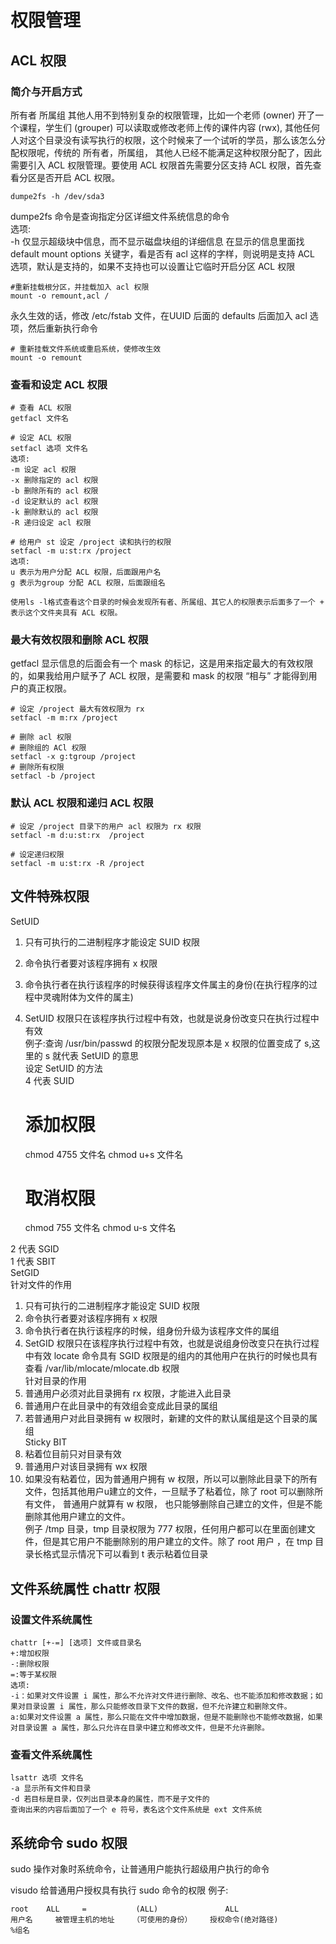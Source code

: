 # 权限管理
## ACL 权限
### 简介与开启方式
所有者 所属组 其他人用不到特别复杂的权限管理，比如一个老师 (owner) 开了一个课程，学生们 (grouper) 可以读取或修改老师上传的课件内容 (rwx), 其他任何人对这个目录没有读写执行的权限，这个时候来了一个试听的学员，那么该怎么分配权限呢，传统的 所有者，所属组， 其他人已经不能满足这种权限分配了，因此需要引入 ACL 权限管理。要使用 ACL 权限首先需要分区支持 ACL 权限，首先查看分区是否开启 ACL 权限。

	dumpe2fs -h /dev/sda3
dumpe2fs 命令是查询指定分区详细文件系统信息的命令  
选项:  
-h 仅显示超级块中信息，而不显示磁盘块组的详细信息 
在显示的信息里面找 default mount options 关键字，看是否有 acl 这样的字样，则说明是支持 ACL 选项，默认是支持的，如果不支持也可以设置让它临时开启分区 ACL 权限

	#重新挂载根分区，并挂载加入 acl 权限
	mount -o remount,acl /
永久生效的话，修改 /etc/fstab 文件，在UUID 后面的 defaults 后面加入 acl 选项，然后重新执行命令

	# 重新挂载文件系统或重启系统，使修改生效
	mount -o remount  
### 查看和设定 ACL 权限

	# 查看 ACL 权限
	getfacl 文件名

	# 设定 ACL 权限
	setfacl 选项 文件名
	选项:
	-m 设定 acl 权限
	-x 删除指定的 acl 权限
	-b 删除所有的 acl 权限
	-d 设定默认的 acl 权限
	-k 删除默认的 acl 权限
	-R 递归设定 acl 权限

	# 给用户 st 设定 /project 读和执行的权限
	setfacl -m u:st:rx /project
	选项:
	u 表示为用户分配 ACL 权限，后面跟用户名
	g 表示为group 分配 ACL 权限，后面跟组名

	使用ls -l格式查看这个目录的时候会发现所有者、所属组、其它人的权限表示后面多了一个 + 表示这个文件夹具有 ACL 权限。
### 最大有效权限和删除 ACL 权限
getfacl 显示信息的后面会有一个 mask 的标记，这是用来指定最大的有效权限的，如果我给用户赋予了 ACL 权限，是需要和 mask 的权限 “相与” 才能得到用户的真正权限。

	# 设定 /project 最大有效权限为 rx
	setfacl -m m:rx /project  

	# 删除 acl 权限
	# 删除组的 ACl 权限
	setfacl -x g:tgroup /project
	# 删除所有权限
	setfacl -b /project
### 默认 ACL 权限和递归 ACL 权限

	# 设定 /project 目录下的用户 acl 权限为 rx 权限
	setfacl -m d:u:st:rx  /project

	# 设定递归权限
	setfacl -m u:st:rx -R /project
## 文件特殊权限
SetUID  
1. 只有可执行的二进制程序才能设定 SUID 权限  
2. 命令执行者要对该程序拥有 x 权限  
3. 命令执行者在执行该程序的时候获得该程序文件属主的身份(在执行程序的过程中灵魂附体为文件的属主)  
4. SetUID 权限只在该程序执行过程中有效，也就是说身份改变只在执行过程中有效  
例子:查询 /usr/bin/passwd 的权限分配发现原本是 x 权限的位置变成了 s,这里的 s 就代表 SetUID 的意思    
设定 SetUID 的方法  
 4 代表 SUID  
	
	# 添加权限
	chmod 4755 文件名
	chmod u+s 文件名

	# 取消权限
	chmod 755 文件名
	chmod u-s 文件名
  
 2 代表 SGID  
 1 代表 SBIT  
SetGID  
针对文件的作用  
1. 只有可执行的二进制程序才能设定 SUID 权限  
2. 命令执行者要对该程序拥有 x 权限  
3. 命令执行者在执行该程序的时候，组身份升级为该程序文件的属组  
4. SetGID 权限只在该程序执行过程中有效，也就是说组身份改变只在执行过程中有效 
locate 命令具有 SGID 权限是的组内的其他用户在执行的时候也具有查看 /var/lib/mlocate/mlocate.db 权限   
针对目录的作用  
1. 普通用户必须对此目录拥有 rx 权限，才能进入此目录  
2. 普通用户在此目录中的有效组会变成此目录的属组  
3. 若普通用户对此目录拥有 w 权限时，新建的文件的默认属组是这个目录的属组    
Sticky BIT  
1. 粘着位目前只对目录有效  
2. 普通用户对该目录拥有 wx 权限  
3. 如果没有粘着位，因为普通用户拥有 w 权限，所以可以删除此目录下的所有文件，包括其他用户u建立的文件，一旦赋予了粘着位，除了 root 可以删除所有文件， 普通用户就算有 w 权限， 也只能够删除自己建立的文件，但是不能删除其他用户建立的文件。  
例子 /tmp 目录，tmp 目录权限为 777 权限，任何用户都可以在里面创建文件，但是其它用户不能删除别的用户建立的文件。除了 root 用户 ，在 tmp 目录长格式显示情况下可以看到 t 表示粘着位目录  
## 文件系统属性 chattr 权限
### 设置文件系统属性

	chattr [+-=] [选项] 文件或目录名
	+:增加权限
	-:删除权限
	=:等于某权限
	选项:
	-i：如果对文件设置 i 属性，那么不允许对文件进行删除、改名、也不能添加和修改数据；如果对目录设置 i 属性，那么只能修改目录下文件的数据，但不允许建立和删除文件。  
	a:如果对文件设置 a 属性，那么只能在文件中增加数据，但是不能删除也不能修改数据，如果对目录设置 a 属性，那么只允许在目录中建立和修改文件，但是不允许删除。
	
### 查看文件系统属性  

	lsattr 选项 文件名
	-a 显示所有文件和目录
	-d 若目标是目录，仅列出目录本身的属性，而不是子文件的
	查询出来的内容后面加了一个 e 符号，表名这个文件系统是 ext 文件系统
## 系统命令 sudo 权限
sudo 操作对象时系统命令，让普通用户能执行超级用户执行的命令

visudo 给普通用户授权具有执行 sudo 命令的权限
例子:

	root 	ALL		=			(ALL) 				ALL
	用户名 	被管理主机的地址 	（可使用的身份） 	授权命令(绝对路径)
	%组名 